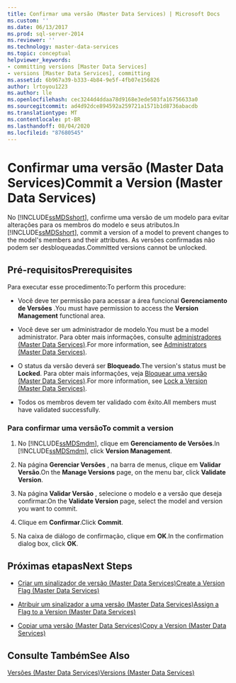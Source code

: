 ```yaml
---
title: Confirmar uma versão (Master Data Services) | Microsoft Docs
ms.custom: ''
ms.date: 06/13/2017
ms.prod: sql-server-2014
ms.reviewer: ''
ms.technology: master-data-services
ms.topic: conceptual
helpviewer_keywords:
- committing versions [Master Data Services]
- versions [Master Data Services], committing
ms.assetid: 6b967a39-b333-4b84-9e5f-4fb07e156826
author: lrtoyou1223
ms.author: lle
ms.openlocfilehash: cec3244d4ddaa78d9168e3ede503fa16756633a0
ms.sourcegitcommit: ad4d92dce894592a259721a1571b1d8736abacdb
ms.translationtype: MT
ms.contentlocale: pt-BR
ms.lasthandoff: 08/04/2020
ms.locfileid: "87680545"
---
```

# <a name="commit-a-version-master-data-services"></a><span data-ttu-id="ecd88-102">Confirmar uma versão (Master Data Services)</span><span class="sxs-lookup"><span data-stu-id="ecd88-102">Commit a Version (Master Data Services)</span></span>
  <span data-ttu-id="ecd88-103">No [!INCLUDE[ssMDSshort](../includes/ssmdsshort-md.md)], confirme uma versão de um modelo para evitar alterações para os membros do modelo e seus atributos.</span><span class="sxs-lookup"><span data-stu-id="ecd88-103">In [!INCLUDE[ssMDSshort](../includes/ssmdsshort-md.md)], commit a version of a model to prevent changes to the model's members and their attributes.</span></span> <span data-ttu-id="ecd88-104">As versões confirmadas não podem ser desbloqueadas.</span><span class="sxs-lookup"><span data-stu-id="ecd88-104">Committed versions cannot be unlocked.</span></span>  
  
## <a name="prerequisites"></a><span data-ttu-id="ecd88-105">Pré-requisitos</span><span class="sxs-lookup"><span data-stu-id="ecd88-105">Prerequisites</span></span>  
 <span data-ttu-id="ecd88-106">Para executar esse procedimento:</span><span class="sxs-lookup"><span data-stu-id="ecd88-106">To perform this procedure:</span></span>  
  
-   <span data-ttu-id="ecd88-107">Você deve ter permissão para acessar a área funcional **Gerenciamento de Versões** .</span><span class="sxs-lookup"><span data-stu-id="ecd88-107">You must have permission to access the **Version Management** functional area.</span></span>  
  
-   <span data-ttu-id="ecd88-108">Você deve ser um administrador de modelo.</span><span class="sxs-lookup"><span data-stu-id="ecd88-108">You must be a model administrator.</span></span> <span data-ttu-id="ecd88-109">Para obter mais informações, consulte [administradores &#40;Master Data Services&#41;](administrators-master-data-services.md).</span><span class="sxs-lookup"><span data-stu-id="ecd88-109">For more information, see [Administrators &#40;Master Data Services&#41;](administrators-master-data-services.md).</span></span>  
  
-   <span data-ttu-id="ecd88-110">O status da versão deverá ser **Bloqueado**.</span><span class="sxs-lookup"><span data-stu-id="ecd88-110">The version's status must be **Locked**.</span></span> <span data-ttu-id="ecd88-111">Para obter mais informações, veja [Bloquear uma versão &#40;Master Data Services&#41;](../../2014/master-data-services/lock-a-version-master-data-services.md).</span><span class="sxs-lookup"><span data-stu-id="ecd88-111">For more information, see [Lock a Version &#40;Master Data Services&#41;](../../2014/master-data-services/lock-a-version-master-data-services.md).</span></span>  
  
-   <span data-ttu-id="ecd88-112">Todos os membros devem ter validado com êxito.</span><span class="sxs-lookup"><span data-stu-id="ecd88-112">All members must have validated successfully.</span></span>  
  
### <a name="to-commit-a-version"></a><span data-ttu-id="ecd88-113">Para confirmar uma versão</span><span class="sxs-lookup"><span data-stu-id="ecd88-113">To commit a version</span></span>  
  
1.  <span data-ttu-id="ecd88-114">No [!INCLUDE[ssMDSmdm](../includes/ssmdsmdm-md.md)], clique em **Gerenciamento de Versões**.</span><span class="sxs-lookup"><span data-stu-id="ecd88-114">In [!INCLUDE[ssMDSmdm](../includes/ssmdsmdm-md.md)], click **Version Management**.</span></span>  
  
2.  <span data-ttu-id="ecd88-115">Na página **Gerenciar Versões** , na barra de menus, clique em **Validar Versão**.</span><span class="sxs-lookup"><span data-stu-id="ecd88-115">On the **Manage Versions** page, on the menu bar, click **Validate Version**.</span></span>  
  
3.  <span data-ttu-id="ecd88-116">Na página **Validar Versão** , selecione o modelo e a versão que deseja confirmar.</span><span class="sxs-lookup"><span data-stu-id="ecd88-116">On the **Validate Version** page, select the model and version you want to commit.</span></span>  
  
4.  <span data-ttu-id="ecd88-117">Clique em **Confirmar**.</span><span class="sxs-lookup"><span data-stu-id="ecd88-117">Click **Commit**.</span></span>  
  
5.  <span data-ttu-id="ecd88-118">Na caixa de diálogo de confirmação, clique em **OK**.</span><span class="sxs-lookup"><span data-stu-id="ecd88-118">In the confirmation dialog box, click **OK**.</span></span>  
  
## <a name="next-steps"></a><span data-ttu-id="ecd88-119">Próximas etapas</span><span class="sxs-lookup"><span data-stu-id="ecd88-119">Next Steps</span></span>  
  
-   [<span data-ttu-id="ecd88-120">Criar um sinalizador de versão &#40;Master Data Services&#41;</span><span class="sxs-lookup"><span data-stu-id="ecd88-120">Create a Version Flag &#40;Master Data Services&#41;</span></span>](../../2014/master-data-services/create-a-version-flag-master-data-services.md)  
  
-   [<span data-ttu-id="ecd88-121">Atribuir um sinalizador a uma versão &#40;Master Data Services&#41;</span><span class="sxs-lookup"><span data-stu-id="ecd88-121">Assign a Flag to a Version &#40;Master Data Services&#41;</span></span>](../../2014/master-data-services/assign-a-flag-to-a-version-master-data-services.md)  
  
-   [<span data-ttu-id="ecd88-122">Copiar uma versão &#40;Master Data Services&#41;</span><span class="sxs-lookup"><span data-stu-id="ecd88-122">Copy a Version &#40;Master Data Services&#41;</span></span>](../../2014/master-data-services/copy-a-version-master-data-services.md)  
  
## <a name="see-also"></a><span data-ttu-id="ecd88-123">Consulte Também</span><span class="sxs-lookup"><span data-stu-id="ecd88-123">See Also</span></span>  
 [<span data-ttu-id="ecd88-124">Versões &#40;Master Data Services&#41;</span><span class="sxs-lookup"><span data-stu-id="ecd88-124">Versions &#40;Master Data Services&#41;</span></span>](../../2014/master-data-services/versions-master-data-services.md)  
  
  
